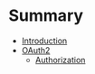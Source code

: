 # Summary
- [Introduction](introduction.md)
- [OAuth2](oauth2/index.md)
    - [Authorization](oauth2/authorization.md)